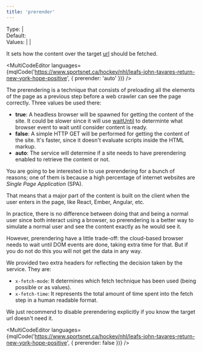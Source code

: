 ```yaml
---
title: 'prerender'
---
```


Type: <TypeContainer><Type children='<boolean>'/> | <Type children='<string>'/></TypeContainer><br/>
Default: <Type children="'auto'"/><br/>
Values: <TypeContainer><Type children="'auto'"/> | <Type children='true'/> | <Type children='false'/></TypeContainer>

It sets how the content over the target [url](/docs/api/parameters/url) should be fetched.

<MultiCodeEditor languages={mqlCode('https://www.sportsnet.ca/hockey/nhl/leafs-john-tavares-return-new-york-hope-positive', { prerender: 'auto' })} />

The prerendering is a technique that consists of preloading all the elements of the page as a previous step before a web crawler can see the page correctly. Three values be used there:

- **true**: A headless browser will be spawned for getting the content of the site. It could be slower since it will use [waitUntil](/docs/api/parameters/waitUntil) to determinte what browser event to wait until consider content is ready.
- **false**: A simple HTTP GET will be performed for getting the content of the site. It's faster, since it doesn't evaluate scripts inside the HTML markup.
- **auto**: The service will determine if a site needs to have prerendering enabled to retrieve the content or not.

You are going to be interested in to use prerendering for a bunch of reasons; one of them is because a high percentage of internet websites are *Single Page Application* (SPA). 

That means that a major part of the content is built on the client when the user enters in the page, like React, Ember, Angular, etc.

In practice, there is no difference between doing that and being a normal user since both interact using a browser, so prerendering is a better way to simulate a normal user and see the content exactly as he would see it.

However, prerendering have a little trade-off: the cloud-based browser needs to wait until DOM events are done, taking extra time for that. But if you do not do this you will not get the data in any way.

We provided two extra headers for reflecting the decision taken by the service. They are:

- `x-fetch-mode`: It determines which fetch technique has been used (being possible <Type children="'prerender'"/> or <Type children="'fetch'"/> as values).
- `x-fetch-time`: It represents the total amount of time spent into the fetch step in a human readable format.

We just recommend to disable prerendering explicitly if you know the target url doesn't need it.

<MultiCodeEditor languages={mqlCode('https://www.sportsnet.ca/hockey/nhl/leafs-john-tavares-return-new-york-hope-positive', { prerender: false })} />
